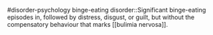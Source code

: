 #disorder-psychology 
binge-eating disorder::Significant binge-eating episodes in, followed by distress, disgust, or guilt, but without the compensatory behaviour that marks [[bulimia nervosa]].